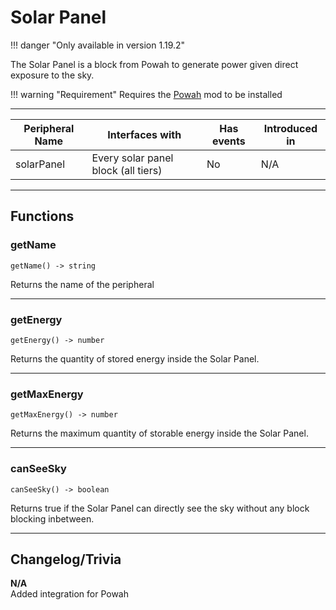 # Solar Panel

!!! danger "Only available in version 1.19.2"

The Solar Panel is a block from Powah to generate power given direct exposure to the sky.

!!! warning "Requirement"
    Requires the [Powah](https://www.curseforge.com/minecraft/mc-mods/powah-rearchitected) mod to be installed

<p class="picture-spacing" style="--ps:1.9rem;"></p>

---

<center>

| Peripheral Name   | Interfaces with                     | Has events | Introduced in |
| ----------------- | ----------------------------------- | ---------- | ------------- |
| solarPanel        | Every solar panel block (all tiers) | No         | N/A           |

</center>

---

## Functions

### getName
```
getName() -> string
```
Returns the name of the peripheral

---

### getEnergy
```
getEnergy() -> number
```
Returns the quantity of stored energy inside the Solar Panel.

---

### getMaxEnergy
```
getMaxEnergy() -> number
```
Returns the maximum quantity of storable energy inside the Solar Panel.

---

### canSeeSky
```
canSeeSky() -> boolean
```
Returns true if the Solar Panel can directly see the sky without any block blocking inbetween.

---

## Changelog/Trivia

**N/A**  
Added integration for Powah